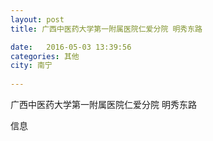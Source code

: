 ```yaml
--- 
layout: post 
title: 广西中医药大学第一附属医院仁爱分院 明秀东路

date:   2016-05-03 13:39:56 
categories: 其他  
city: 南宁
  
--- 
```

   
广西中医药大学第一附属医院仁爱分院 明秀东路

信息

